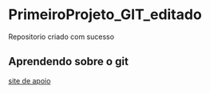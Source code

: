 # PrimeiroProjeto_GIT_editado
Repositorio criado com sucesso
## Aprendendo sobre o git 
[site de apoio](https://tecnoblog.net/responde/como-usar-o-github-guia-para-iniciantes/#:~:text=O%20GitHub%20%C3%A9%20uma%20plataforma,paga%20para%20empresas%20e%20profissionais.)
